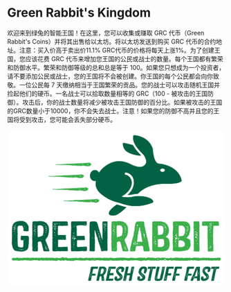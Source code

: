# Green Rabbit's Kingdom

欢迎来到绿兔的智能王国！在这里，您可以收集或赚取 GRC 代币（Green Rabbit's Coins）并将其出售给以太坊。将以太坊发送到购买 GRC 代币的合约地址。注意：买入价高于卖出价11.1% GRC代币的价格将每天上涨1%。为了创建王国，您应该花费 GRC 代币来增加您王国的公民或战士的数量。每个王国都有繁荣和防御水平。繁荣和防御等级的总和总是等于 100。如果您只想成为一个投资者，请不要添加公民或战士，您的王国将不会被创建。你王国的每个公民都会向你致敬。一位公民每 7 天缴纳相当于王国繁荣的贡品。您的战士可以攻击随机王国并捡起他们的硬币。一名战士可以拾取数量相等的 GRC（100 - 被攻击的王国防御）。攻击后，你的战士数量将减少被攻击王国防御的百分比。如果被攻击的王国的GRC数量小于10000，你不会失去战士。注意！如果您的防御不高并且您的王国将受到攻击，您可能会丢失部分硬币。

![EPiQR1WVAAAa2Ya](EPiQR1WVAAAa2Ya.jpg)
